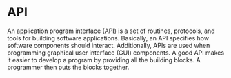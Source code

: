 # API

An application program interface (API) is a set of routines, protocols, and tools for building software applications. Basically, an API specifies how software components should interact. Additionally, APIs are used when programming graphical user interface (GUI) components. A good API makes it easier to develop a program by providing all the building blocks. A programmer then puts the blocks together.